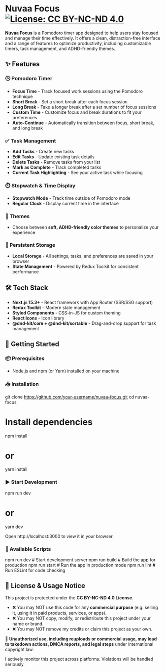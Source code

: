 # Nuvaa Focus [![License: CC BY-NC-ND 4.0](https://img.shields.io/badge/License-CC%20BY--NC--ND%204.0-lightgrey.svg)](https://creativecommons.org/licenses/by-nc-nd/4.0/)

**Nuvaa Focus** is a Pomodoro timer app designed to help users stay focused and manage their time effectively. It offers a clean, distraction-free interface and a range of features to optimize productivity, including customizable timers, task management, and ADHD-friendly themes.

## ✨ Features

### 🕒 Pomodoro Timer

- **Focus Time** - Track focused work sessions using the Pomodoro technique
- **Short Break** - Set a short break after each focus session
- **Long Break** - Take a longer break after a set number of focus sessions
- **Custom Time** - Customize focus and break durations to fit your preferences
- **Auto-Continue** - Automatically transition between focus, short break, and long break

### ✅ Task Management

- **Add Tasks** - Create new tasks
- **Edit Tasks** - Update existing task details
- **Delete Tasks** - Remove tasks from your list
- **Mark as Complete** - Track completed tasks
- **Current Task Highlighting** - See your active task while focusing

### ⏱️ Stopwatch & Time Display

- **Stopwatch Mode** - Track time outside of Pomodoro mode
- **Regular Clock** - Display current time in the interface

### 🎨 Themes

- Choose between **soft, ADHD-friendly color themes** to personalize your experience

### 💾 Persistent Storage

- **Local Storage** - All settings, tasks, and preferences are saved in your browser
- **State Management** - Powered by Redux Toolkit for consistent performance

## 🛠 Tech Stack

- **Next.js 15.3+** - React framework with App Router (SSR/SSG support)
- **Redux Toolkit** - Modern state management
- **Styled Components** - CSS-in-JS for custom theming
- **React Icons** - Icon library
- **@dnd-kit/core + @dnd-kit/sortable** - Drag-and-drop support for task management

## 🚀 Getting Started

### 📦 Prerequisites

- Node.js and npm (or Yarn) installed on your machine

### 📥 Installation

git clone https://github.com/your-username/nuvaa-focus.git
cd nuvaa-focus

# Install dependencies

npm install

# or

yarn install

### ▶️ Start Development

npm run dev

# or

yarn dev

Open http://localhost:3000 to view it in your browser.

### 📜 Available Scripts

npm run dev # Start development server
npm run build # Build the app for production
npm run start # Run the app in production mode
npm run lint # Run ESLint for code checking

## 🚫 License & Usage Notice

This project is protected under the **CC BY-NC-ND 4.0 License**.

- ❌ You may NOT use this code for any **commercial purpose** (e.g. selling it, using it in paid products, services, or apps).
- ❌ You may NOT copy, modify, or redistribute this project under your name or brand.
- ❌ You may NOT remove my credits or claim this project as your own.

📣 **Unauthorized use, including reuploads or commercial usage, may lead to takedown actions, DMCA reports, and legal steps** under international copyright law.

I actively monitor this project across platforms. Violations will be handled seriously.

